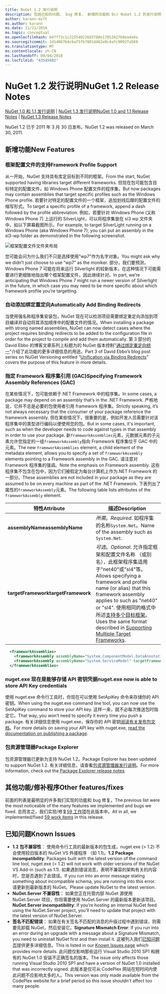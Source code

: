 ```yaml
---
title: NuGet 1.2 发行说明
description: 包括已知的问题、 bug 修复、 新增的功能和 Dcr NuGet 1.2 的发行说明。
author: karann-msft
ms.author: karann
ms.date: 11/11/2016
ms.topic: conceptual
ms.openlocfilehash: b47f73c1c225540226d3780e17053427b8ea4a8a
ms.sourcegitcommit: 1d1406764c6af5fb7801d462e0c4afc9092fa569
ms.translationtype: MT
ms.contentlocale: zh-CN
ms.lasthandoff: 09/04/2018
ms.locfileid: "43545682"
---
```

# <a name="nuget-12-release-notes"></a><span data-ttu-id="c56a5-103">NuGet 1.2 发行说明</span><span class="sxs-lookup"><span data-stu-id="c56a5-103">NuGet 1.2 Release Notes</span></span>

<span data-ttu-id="c56a5-104">[NuGet 1.0 和 1.1 发行说明](../release-notes/nuget-1.1.md) | [NuGet 1.3 发行说明](../release-notes/nuget-1.3.md)</span><span class="sxs-lookup"><span data-stu-id="c56a5-104">[NuGet 1.0 and 1.1 Release Notes](../release-notes/nuget-1.1.md) | [NuGet 1.3 Release Notes](../release-notes/nuget-1.3.md)</span></span>

<span data-ttu-id="c56a5-105">NuGet 1.2 已于 2011 年 3 月 30 日发布。</span><span class="sxs-lookup"><span data-stu-id="c56a5-105">NuGet 1.2 was released on March 30, 2011.</span></span>

## <a name="new-features"></a><span data-ttu-id="c56a5-106">新增功能</span><span class="sxs-lookup"><span data-stu-id="c56a5-106">New Features</span></span>

### <a name="framework-profile-support"></a><span data-ttu-id="c56a5-107">框架配置文件的支持</span><span class="sxs-lookup"><span data-stu-id="c56a5-107">Framework Profile Support</span></span>

<span data-ttu-id="c56a5-108">从一开始，NuGet 支持具有库定目标到不同的框架。</span><span class="sxs-lookup"><span data-stu-id="c56a5-108">From the start, NuGet supported having libraries target different frameworks.</span></span> <span data-ttu-id="c56a5-109">但现在包可能包含目标特定的配置文件，如 Windows Phone 配置文件的程序集。</span><span class="sxs-lookup"><span data-stu-id="c56a5-109">But now packages may contain assemblies that target specific profiles such as the Windows Phone profile.</span></span> <span data-ttu-id="c56a5-110">若要针对特定的配置文件的一个框架，追加划线后跟的配置文件的缩写形式。</span><span class="sxs-lookup"><span data-stu-id="c56a5-110">To target a specific profile of a framework, append a dash followed by the profile abbreviation.</span></span> <span data-ttu-id="c56a5-111">例如，若要针对 Windows Phone (又称 Windows Phone 7) 上运行的 SilverLight，可以将程序集放在 sl3 wp 文件夹中，如以下屏幕截图所示。</span><span class="sxs-lookup"><span data-stu-id="c56a5-111">For example, to target SilverLight running on a Windows Phone (aka Windows Phone 7), you can put an assembly in the sl3-wp folder as demonstrated in the following screenshot.</span></span>

![框架配置文件文件夹布局](./media/framework-profile-support.png)

<span data-ttu-id="c56a5-113">您可能会问为什么我们不只是选择使用"wp7"作为名字对象。</span><span class="sxs-lookup"><span data-stu-id="c56a5-113">You might ask why we didn’t just choose to use “wp7” as the moniker.</span></span> <span data-ttu-id="c56a5-114">部分，我们要预测，Windows Phone 7 可能在将来运行 Silverlight 的较新版本，在这种情况下可能需要进行更细致地指出哪个框架配置文件，因此继续针对。</span><span class="sxs-lookup"><span data-stu-id="c56a5-114">In part, we’re anticipating that Windows Phone 7 might run a newer version of Silverlight in the future, in which case you may need to be more specific about which framework profile you’re targetting.</span></span>

### <a name="automatically-add-binding-redirects"></a><span data-ttu-id="c56a5-115">自动添加绑定重定向</span><span class="sxs-lookup"><span data-stu-id="c56a5-115">Automatically Add Binding Redirects</span></span>

<span data-ttu-id="c56a5-116">当使用强名称程序集安装包，NuGet 现在可以检测项目需要绑定重定向添加到项目编译并自动将其添加顺序中的配置文件的情况。</span><span class="sxs-lookup"><span data-stu-id="c56a5-116">When installing a package with strong named assemblies, NuGet can now detect cases where the project requires binding redirects to be added to the configuration file in order for the project to compile and add them automatically.</span></span> <span data-ttu-id="c56a5-117">第 3 部分的 David Ebbo 的博客文章系列上标题为的 NuGet 版本控制"[通过绑定重定向统一](http://blog.davidebbo.com/2011/01/nuget-versioning-part-3-unification-via.html)"介绍了此功能的更多详细信息的用途。</span><span class="sxs-lookup"><span data-stu-id="c56a5-117">Part 3 of David Ebbo’s blog post series on NuGet Versioning entitled “[Unification via Binding Redirects](http://blog.davidebbo.com/2011/01/nuget-versioning-part-3-unification-via.html)” covers the purpose of this feature in more details.</span></span>

<a name="framework-assembly-refs"></a>

### <a name="specifying-framework-assembly-references-gac"></a><span data-ttu-id="c56a5-118">指定 Framework 程序集引用 (GAC)</span><span class="sxs-lookup"><span data-stu-id="c56a5-118">Specifying Framework Assembly References (GAC)</span></span>

<span data-ttu-id="c56a5-119">在某些情况下，包可能依赖于.NET Framework 中的程序集。</span><span class="sxs-lookup"><span data-stu-id="c56a5-119">In some cases, a package may depend on an assembly that’s in the .NET Framework.</span></span> <span data-ttu-id="c56a5-120">严格地说，它并不总是必要的包使用者引用 framework 程序集。</span><span class="sxs-lookup"><span data-stu-id="c56a5-120">Strictly speaking, it’s not always necessary that the consumer of your package reference the framework assembly.</span></span> <span data-ttu-id="c56a5-121">但在某些情况下，很重要的是，例如开发人员需要针对该程序集中的类型进行编码以便使用您的包。</span><span class="sxs-lookup"><span data-stu-id="c56a5-121">But in some cases, it's important, such as when the developer needs to code against types in that assembly in order to use your package.</span></span> <span data-ttu-id="c56a5-122">新`frameworkAssemblies`元素，元数据元素的子元素允许您指定的一组`frameworkAssembly`指向 Framework 程序集位于 GAC 中的元素。</span><span class="sxs-lookup"><span data-stu-id="c56a5-122">The new `frameworkAssemblies` element, a child element of the metadata element, allows you to specify a set of `frameworkAssembly` elements pointing to a Framework assembly in the GAC.</span></span> <span data-ttu-id="c56a5-123">请注意对 Framework 程序集的强调。</span><span class="sxs-lookup"><span data-stu-id="c56a5-123">Note the emphasis on Framework assembly.</span></span>
<span data-ttu-id="c56a5-124">这些程序集不包含在包中，因为它们被假定为每台计算机上作为.NET Framework 的一部分。</span><span class="sxs-lookup"><span data-stu-id="c56a5-124">These assemblies are not included in your package as they are assumed to be on every machine  as part of the .NET Framework.</span></span> <span data-ttu-id="c56a5-125">下表列出了属性的`frameworkAssembly`元素。</span><span class="sxs-lookup"><span data-stu-id="c56a5-125">The following table lists attributes of the `frameworkAssembly` element.</span></span>


|<span data-ttu-id="c56a5-126">特性</span><span class="sxs-lookup"><span data-stu-id="c56a5-126">Attribute</span></span> |<span data-ttu-id="c56a5-127">描述</span><span class="sxs-lookup"><span data-stu-id="c56a5-127">Description</span></span>|
|----------------|-----------|
|<span data-ttu-id="c56a5-128">**assemblyName**</span><span class="sxs-lookup"><span data-stu-id="c56a5-128">**assemblyName**</span></span>|<span data-ttu-id="c56a5-129">*所需*。</span><span class="sxs-lookup"><span data-stu-id="c56a5-129">*Required*.</span></span> <span data-ttu-id="c56a5-130">如程序集的名称`System.Net`。</span><span class="sxs-lookup"><span data-stu-id="c56a5-130">Name of the assembly such as `System.Net`.</span></span>|
|<span data-ttu-id="c56a5-131">**targetFramework**</span><span class="sxs-lookup"><span data-stu-id="c56a5-131">**targetFramework**</span></span>|<span data-ttu-id="c56a5-132">*可选*。</span><span class="sxs-lookup"><span data-stu-id="c56a5-132">*Optional*.</span></span> <span data-ttu-id="c56a5-133">允许指定框架和配置文件名称 （或别名），此框架程序集适用于"net40"或"sl4"等。</span><span class="sxs-lookup"><span data-stu-id="c56a5-133">Allows specifying a framework and profile name (or alias) that this framework assembly applies to such as "net40" or "sl4".</span></span> <span data-ttu-id="c56a5-134">使用相同的格式中所述[支持多个目标框架](../create-packages/supporting-multiple-target-frameworks.md)。</span><span class="sxs-lookup"><span data-stu-id="c56a5-134">Uses the same format described in [Supporting Multiple Target Frameworks](../create-packages/supporting-multiple-target-frameworks.md).</span></span>|

```xml
  <frameworkAssemblies>
    <frameworkAssembly assemblyName="System.ComponentModel.DataAnnotations" targetFramework="net40" />
    <frameworkAssembly assemblyName="System.ServiceModel" targetFramework="net40" />
  </frameworkAssemblies>
```

### <a name="nugetexe-now-is-able-to-store-api-key-credentials"></a><span data-ttu-id="c56a5-135">nuget.exe 现在是能够存储 API 密钥凭据</span><span class="sxs-lookup"><span data-stu-id="c56a5-135">nuget.exe now is able to store API Key credentials</span></span>

<span data-ttu-id="c56a5-136">使用 nuget.exe 命令行工具时，你现在可以使用 SetApiKey 命令来存储你的 API 密钥。</span><span class="sxs-lookup"><span data-stu-id="c56a5-136">When using the nuget.exe command line tool, you can now use the SetApiKey command to store your API key.</span></span> <span data-ttu-id="c56a5-137">这样一来，就不必每次推送包时指定它。</span><span class="sxs-lookup"><span data-stu-id="c56a5-137">That way, you won’t need to specify it every time you push a package.</span></span> <span data-ttu-id="c56a5-138">有关详细信息使用 nuget.exe，保存你的 API 密钥[阅读有关发布包文档](../create-packages/publish-a-package.md)。</span><span class="sxs-lookup"><span data-stu-id="c56a5-138">For more details on saving your API key with nuget.exe, [read the documentation on publishing a package](../create-packages/publish-a-package.md).</span></span>

### <a name="package-explorer"></a><span data-ttu-id="c56a5-139">包资源管理器</span><span class="sxs-lookup"><span data-stu-id="c56a5-139">Package Explorer</span></span>
<span data-ttu-id="c56a5-140">包资源管理器已更新为支持 NuGet 1.2。</span><span class="sxs-lookup"><span data-stu-id="c56a5-140">Package Explorer has been updated to support NuGet 1.2.</span></span> <span data-ttu-id="c56a5-141">有关详细信息，请查看[包资源管理器发行说明](http://nuget.codeplex.com/wikipage?title=New%20features%20in%20NuGet%20Package%20Explorer%201.0)。</span><span class="sxs-lookup"><span data-stu-id="c56a5-141">For more information, check out the [Package Explorer release notes](http://nuget.codeplex.com/wikipage?title=New%20features%20in%20NuGet%20Package%20Explorer%201.0).</span></span>

## <a name="other-featuresfixes"></a><span data-ttu-id="c56a5-142">其他功能/修补程序</span><span class="sxs-lookup"><span data-stu-id="c56a5-142">Other features/fixes</span></span>

<span data-ttu-id="c56a5-143">前面的列表是最明显的许多我们实现的功能和 bug 修复。</span><span class="sxs-lookup"><span data-stu-id="c56a5-143">The previous list were the most noticeable of the many features we implemented and bugs we fixed.</span></span> <span data-ttu-id="c56a5-144">总而言之，我们实现/修复[59 工作项](http://nuget.codeplex.com/workitem/list/advanced?keyword=&status=All&type=All&priority=All&release=NuGet%201.2&assignedTo=All&component=All&sortField=Votes&sortDirection=Descending&page=0)在此版本中。</span><span class="sxs-lookup"><span data-stu-id="c56a5-144">All in all, we implemented/fixed [59 work items](http://nuget.codeplex.com/workitem/list/advanced?keyword=&status=All&type=All&priority=All&release=NuGet%201.2&assignedTo=All&component=All&sortField=Votes&sortDirection=Descending&page=0) in this release.</span></span>

## <a name="known-issues"></a><span data-ttu-id="c56a5-145">已知问题</span><span class="sxs-lookup"><span data-stu-id="c56a5-145">Known Issues</span></span>

* <span data-ttu-id="c56a5-146">**1.2 包不兼容性**： 使用命令行工具的最新版本的包生成，nuget.exe (> 1.2) 不会使用较旧版本的 NuGet VS 外接程序 （如 1.1)。</span><span class="sxs-lookup"><span data-stu-id="c56a5-146">**1.2 Package incompatibility**: Packages built with the latest version of the command line tool, nuget.exe (> 1.2) will not work with older versions of the NuGet VS Add-in (such as 1.1).</span></span> <span data-ttu-id="c56a5-147">如果遇到错误消息，表明不兼容的架构有关的内容时，您是否遇到了此错误。</span><span class="sxs-lookup"><span data-stu-id="c56a5-147">If you run into an error message stating something about incompatible schema, you are running into this error.</span></span> <span data-ttu-id="c56a5-148">请更新到最新版本的 NuGet。</span><span class="sxs-lookup"><span data-stu-id="c56a5-148">Please update NuGet to the latest version.</span></span>
* <span data-ttu-id="c56a5-149">**NuGet.Server 不兼容性**： 如果您正在托管内部 NuGet 源使用 NuGet.Server 项目，你将需要使用 NuGet.Server 的最新版本更新该项目。</span><span class="sxs-lookup"><span data-stu-id="c56a5-149">**NuGet.Server incompatibility**: If you’re hosting an internal NuGet feed using the NuGet.Server project, you’ll need to update that project with the latest version of NuGet.Server.</span></span>
* <span data-ttu-id="c56a5-150">**签名不匹配错误**： 如果在有关签名不匹配的消息的升级过程中遇到错误，则需要先卸载 NuGet，然后安装它。</span><span class="sxs-lookup"><span data-stu-id="c56a5-150">**Signature Mismatch Error**: If you run into an error during an upgrade with a message about a Signature Mismatch, you need to uninstall NuGet first and then install it.</span></span> <span data-ttu-id="c56a5-151">这被列入我们[已知问题页](../release-notes/known-issues.md)提供更多详细信息。</span><span class="sxs-lookup"><span data-stu-id="c56a5-151">This is listed in our [Known Issues page](../release-notes/known-issues.md) which provides more details.</span></span> <span data-ttu-id="c56a5-152">此问题仅影响那些运行 Visual Studio 2010 SP1 和拥有的 NuGet 1.0 安装不正确签名的版本。</span><span class="sxs-lookup"><span data-stu-id="c56a5-152">The issue only affects those running Visual Studio 2010 SP1 and have a version of NuGet 1.0 installed that was incorrectly signed.</span></span> <span data-ttu-id="c56a5-153">此版本是仅可从 CodePlex 网站在短时间内使此问题不应影响太多的人。</span><span class="sxs-lookup"><span data-stu-id="c56a5-153">This version was only made available from the CodePlex website for a brief period so this issue shouldn't affect too many people.</span></span>
